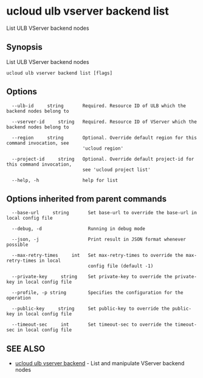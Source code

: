 # ucloud ulb vserver backend list

List ULB VServer backend nodes

## Synopsis

List ULB VServer backend nodes

```
ucloud ulb vserver backend list [flags]
```

## Options

```
  --ulb-id     string       Required. Resource ID of ULB which the backend nodes belong to 

  --vserver-id     string   Required. Resource ID of VServer which the backend nodes belong to 

  --region     string       Optional. Override default region for this command invocation, see
                            'ucloud region' 

  --project-id     string   Optional. Override default project-id for this command invocation,
                            see 'ucloud project list' 

  --help, -h                help for list 

```

## Options inherited from parent commands

```
  --base-url     string       Set base-url to override the base-url in local config file 

  --debug, -d                 Running in debug mode 

  --json, -j                  Print result in JSON format whenever possible 

  --max-retry-times     int   Set max-retry-times to override the max-retry-times in local
                              config file (default -1) 

  --private-key     string    Set private-key to override the private-key in local config file 

  --profile, -p string        Specifies the configuration for the operation 

  --public-key     string     Set public-key to override the public-key in local config file 

  --timeout-sec     int       Set timeout-sec to override the timeout-sec in local config file 

```

## SEE ALSO

* [ucloud ulb vserver backend](cli/cmd/ucloud/ulb/vserver/backend)	 - List and manipulate VServer backend nodes

